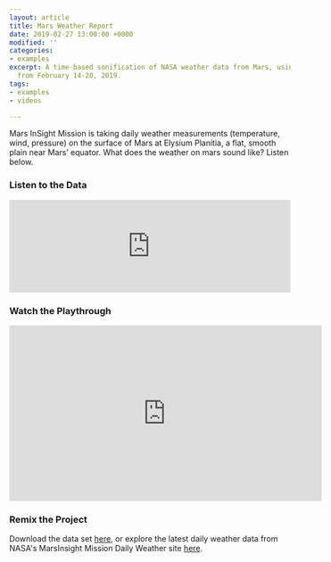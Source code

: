 ```yaml
---
layout: article
title: Mars Weather Report
date: 2019-02-27 13:00:00 +0000
modified: ''
categories:
- examples
excerpt: A time-based sonification of NASA weather data from Mars, using a data set
  from February 14-20, 2019.
tags:
- examples
- videos

---
```

Mars InSight Mission is taking daily weather measurements (temperature, wind, pressure) on the surface of Mars at Elysium Planitia, a flat, smooth plain near Mars’ equator. What does the weather on mars sound like? Listen below.

### Listen to the Data

<iframe width="100%" height="166" scrolling="no" frameborder="no" allow="autoplay" src="https://w.soundcloud.com/player/?url=https%3A//api.soundcloud.com/tracks/581285268%3Fsecret_token%3Ds-3gAaL&color=%23f57c00&auto_play=false&hide_related=false&show_comments=true&show_user=true&show_reposts=false&show_teaser=true"></iframe>

### Watch the Playthrough

<iframe width="560" height="315" src="https://www.youtube.com/embed/kb01aOuhNJ8" frameborder="0" allow="accelerometer; autoplay; encrypted-media; gyroscope; picture-in-picture" allowfullscreen></iframe>

### Remix the Project

Download the data set [here](https://drive.google.com/file/d/172dBHwedNmywVQdJxK7488ukF1FGTK3q/view "Mars Weather Report "), or explore the latest daily weather data from NASA's MarsInsight Mission Daily Weather site [here](https://mars.nasa.gov/insight/weather/ "NASA Mars Weather").